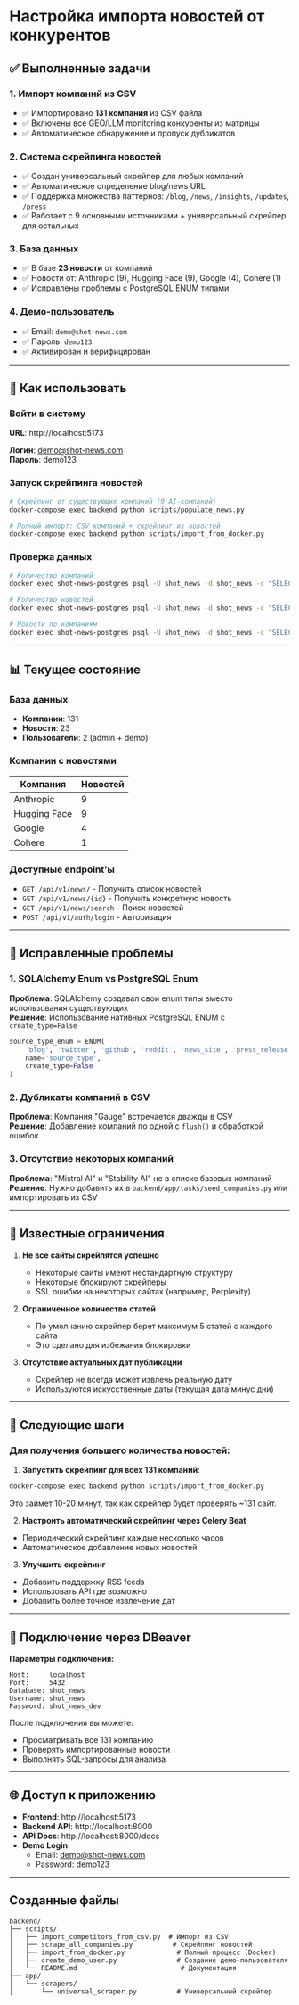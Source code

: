 # Настройка импорта новостей от конкурентов

## ✅ Выполненные задачи

### 1. Импорт компаний из CSV
- ✅ Импортировано **131 компания** из CSV файла
- ✅ Включены все GEO/LLM monitoring конкуренты из матрицы
- ✅ Автоматическое обнаружение и пропуск дубликатов

### 2. Система скрейпинга новостей
- ✅ Создан универсальный скрейпер для любых компаний
- ✅ Автоматическое определение blog/news URL
- ✅ Поддержка множества паттернов: `/blog`, `/news`, `/insights`, `/updates`, `/press`
- ✅ Работает с 9 основными источниками + универсальный скрейпер для остальных

### 3. База данных
- ✅ В базе **23 новости** от компаний
- ✅ Новости от: Anthropic (9), Hugging Face (9), Google (4), Cohere (1)
- ✅ Исправлены проблемы с PostgreSQL ENUM типами

### 4. Демо-пользователь
- ✅ Email: `demo@shot-news.com`
- ✅ Пароль: `demo123`
- ✅ Активирован и верифицирован

---

## 🚀 Как использовать

### Войти в систему

**URL**: http://localhost:5173

**Логин**: demo@shot-news.com  
**Пароль**: demo123

### Запуск скрейпинга новостей

```bash
# Скрейпинг от существующих компаний (9 AI-компаний)
docker-compose exec backend python scripts/populate_news.py

# Полный импорт: CSV компаний + скрейпинг их новостей
docker-compose exec backend python scripts/import_from_docker.py
```

### Проверка данных

```bash
# Количество компаний
docker exec shot-news-postgres psql -U shot_news -d shot_news -c "SELECT COUNT(*) FROM companies;"

# Количество новостей
docker exec shot-news-postgres psql -U shot_news -d shot_news -c "SELECT COUNT(*) FROM news_items;"

# Новости по компаниям
docker exec shot-news-postgres psql -U shot_news -d shot_news -c "SELECT c.name, COUNT(n.id) as news_count FROM companies c LEFT JOIN news_items n ON c.id = n.company_id GROUP BY c.name ORDER BY news_count DESC LIMIT 20;"
```

---

## 📊 Текущее состояние

### База данных
- **Компании**: 131
- **Новости**: 23
- **Пользователи**: 2 (admin + demo)

### Компании с новостями
| Компания | Новостей |
|----------|----------|
| Anthropic | 9 |
| Hugging Face | 9 |
| Google | 4 |
| Cohere | 1 |

### Доступные endpoint'ы
- `GET /api/v1/news/` - Получить список новостей
- `GET /api/v1/news/{id}` - Получить конкретную новость
- `GET /api/v1/news/search` - Поиск новостей
- `POST /api/v1/auth/login` - Авторизация

---

## 🔧 Исправленные проблемы

### 1. SQLAlchemy Enum vs PostgreSQL Enum
**Проблема**: SQLAlchemy создавал свои enum типы вместо использования существующих  
**Решение**: Использование нативных PostgreSQL ENUM с `create_type=False`

```python
source_type_enum = ENUM(
    'blog', 'twitter', 'github', 'reddit', 'news_site', 'press_release',
    name='source_type',
    create_type=False
)
```

### 2. Дубликаты компаний в CSV
**Проблема**: Компания "Gauge" встречается дважды в CSV  
**Решение**: Добавление компаний по одной с `flush()` и обработкой ошибок

### 3. Отсутствие некоторых компаний
**Проблема**: "Mistral AI" и "Stability AI" не в списке базовых компаний  
**Решение**: Нужно добавить их в `backend/app/tasks/seed_companies.py` или импортировать из CSV

---

## 🐛 Известные ограничения

1. **Не все сайты скрейпятся успешно**
   - Некоторые сайты имеют нестандартную структуру
   - Некоторые блокируют скрейперы
   - SSL ошибки на некоторых сайтах (например, Perplexity)

2. **Ограниченное количество статей**
   - По умолчанию скрейпер берет максимум 5 статей с каждого сайта
   - Это сделано для избежания блокировки

3. **Отсутствие актуальных дат публикации**
   - Скрейпер не всегда может извлечь реальную дату
   - Используются искусственные даты (текущая дата минус дни)

---

## 📝 Следующие шаги

### Для получения большего количества новостей:

1. **Запустить скрейпинг для всех 131 компаний**:
```bash
docker-compose exec backend python scripts/import_from_docker.py
```
Это займет 10-20 минут, так как скрейпер будет проверять ~131 сайт.

2. **Настроить автоматический скрейпинг через Celery Beat**
- Периодический скрейпинг каждые несколько часов
- Автоматическое добавление новых новостей

3. **Улучшить скрейпинг**
- Добавить поддержку RSS feeds
- Использовать API где возможно
- Добавить более точное извлечение дат

---

## 🎯 Подключение через DBeaver

**Параметры подключения:**
```
Host:     localhost
Port:     5432
Database: shot_news
Username: shot_news
Password: shot_news_dev
```

После подключения вы можете:
- Просматривать все 131 компанию
- Проверять импортированные новости
- Выполнять SQL-запросы для анализа

---

## 🌐 Доступ к приложению

- **Frontend**: http://localhost:5173
- **Backend API**: http://localhost:8000
- **API Docs**: http://localhost:8000/docs
- **Demo Login**:
  - Email: demo@shot-news.com
  - Password: demo123

---

## Созданные файлы

```
backend/
├── scripts/
│   ├── import_competitors_from_csv.py  # Импорт из CSV  
│   ├── scrape_all_companies.py          # Скрейпинг новостей
│   ├── import_from_docker.py             # Полный процесс (Docker)
│   ├── create_demo_user.py               # Создание демо-пользователя
│   └── README.md                          # Документация
├── app/
│   └── scrapers/
│       └── universal_scraper.py          # Универсальный скрейпер
```





